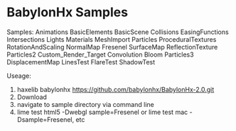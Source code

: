 BabylonHx Samples
=========

Samples:
Animations
BasicElements
BasicScene
Collisions
EasingFunctions
Intersections
Lights
Materials
MeshImport
Particles
ProceduralTextures
RotationAndScaling
NormalMap
Fresenel
SurfaceMap
ReflectionTexture
Particles2
Custom_Render_Target
Convolution
Bloom
Particles3
DisplacementMap
LinesTest
FlareTest
ShadowTest


Useage:

1) haxelib babylonhx https://github.com/babylonhx/BabylonHx-2.0.git
2) Download
3) navigate to sample directory via command line
4) lime test html5 -Dwebgl sample=Fresenel or lime test mac -Dsample=Fresenel,  etc




